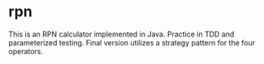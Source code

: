 # rpn

This is an RPN calculator implemented in Java.  Practice in TDD and parameterized testing.  Final version utilizes a strategy pattern for the four operators.
